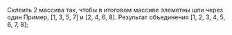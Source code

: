 Склеить 2 массива так, чтобы в итоговом массиве элеметны шли через один
Пример, [1, 3, 5, 7] и [2, 4, 6, 8]. Результат объединения [1, 2, 3, 4, 5, 6, 7, 8];